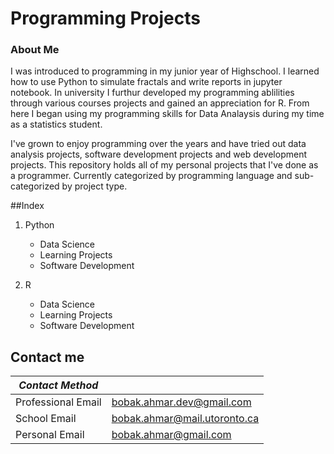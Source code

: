 # Programming Projects

### About Me
I was introduced to programming in my junior year of Highschool. I learned how to use Python to simulate fractals and write reports in jupyter notebook. In university I furthur developed my programming ablilities through various courses projects and gained an appreciation for R. From here I began using my programming skills for Data Analaysis during my time as a statistics student.

I've grown to enjoy programming over the years and have tried out data analysis projects, software development projects and web development projects. This repository holds all of my personal projects that I've done as a programmer. Currently categorized by programming language and sub-categorized by project type.

##Index
 1. Python
    - Data Science
    - Learning Projects
    - Software Development
   
 1. R
    - Data Science
    - Learning Projects
    - Software Development

## Contact me
| *Contact Method*   |                              |
|--------------------|------------------------------|
| Professional Email | bobak.ahmar.dev@gmail.com    |
| School Email       | bobak.ahmar@mail.utoronto.ca |
| Personal Email     | bobak.ahmar@gmail.com        | 
  
